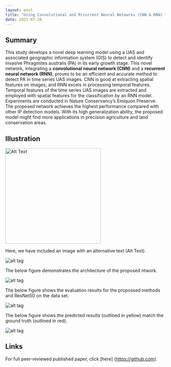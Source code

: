 ```yaml
---
layout: post
title: "Using Convolutional and Rrcurrent Neural Netowrks (CNN & RNN) for Invasive Plants Detection"
date: 2023-07-20
---
```


## Summary
This study develops a novel deep learning model using a UAS and associated
geographic information system (GIS) to detect and identify invasive Phragmites australis (PA) in its early growth stage.
This novel network, integrating a **convolutional neural network (CNN)** and a **recurrent neural network (RNN)**, proves to be
an efficient and accurate method to detect PA in time series UAS images. CNN is good at extracting spatial features on
images, and RNN excels in processing temporal features. Temporal features of the time series UAS images are extracted
and employed with spatial features for the classification by an RNN model. Experiments are conducted in Nature Conservancy’s
Emiquon Preserve. The proposed network achieves the highest performance compared with other IP detection
models. With its high generalization ability, the proposed model might find more applications in precision agriculture and
land conservation areas.


## Illustration

<img src="https://media.licdn.com/dms/image/D5603AQGKL3vpcDQjGQ/profile-displayphoto-shrink_800_800/0/1676145315593?e=1695859200&v=beta&t=CoDttB0rnesycPkGbD5xGs4A1uaZjwHEETLcnirjQGc" alt="Alt Text" width="300">

Here, we have included an image with an alternative text (Alt Text).

![alt tag](https://yun-zhao.github.io/Tank.jpg)

The below figure demonstrates the architecture of the proposed ntwork.

![alt tag](https://yun-zhao.github.io/Proj_File/Novel_CNN-1.png)

The below figure shows the evaluation results for the propossed methods and ResNet50 on the data set.

![alt tag](https://yun-zhao.github.io/Proj_File/Novel_CNN-2.png)

The below figure shows the predicted results (outlined in yellow) match the ground truth (outlined in red).

![alt tag](https://yun-zhao.github.io/Proj_File/Novel_CNN-3.png)

## Links

For full peer-reviewed published paper, click [here] (https://github.com). 
